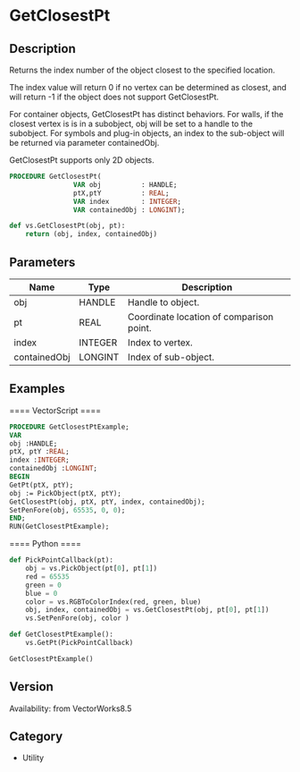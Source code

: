 # GetClosestPt

## Description
Returns the index number of the object closest to the specified location.  

The index value will return 0 if no vertex can be determined as closest, and will return -1 if the object does not support GetClosestPt.

For container objects, GetClosestPt has distinct behaviors. For walls, if the closest vertex is
is in a subobject, obj will be set to a handle to the subobject. For symbols and plug-in objects, an index to the sub-object will be returned via parameter containedObj.

GetClosestPt supports only 2D objects.

```pascal
PROCEDURE GetClosestPt(
				VAR obj          : HANDLE;
				ptX,ptY          : REAL;
				VAR index        : INTEGER;
				VAR containedObj : LONGINT);
```

```python
def vs.GetClosestPt(obj, pt):
    return (obj, index, containedObj)
```

## Parameters
|Name|Type|Description|
|---|---|---|
|obj|HANDLE|Handle to object.|
|pt|REAL|Coordinate location of comparison point.|
|index|INTEGER|Index to vertex.|
|containedObj|LONGINT|Index of sub-object.|

## Examples
==== VectorScript ====
```pascal
PROCEDURE GetClosestPtExample;
VAR
obj :HANDLE; 
ptX, ptY :REAL; 
index :INTEGER; 
containedObj :LONGINT;
BEGIN
GetPt(ptX, ptY);
obj := PickObject(ptX, ptY);
GetClosestPt(obj, ptX, ptY, index, containedObj);
SetPenFore(obj, 65535, 0, 0);
END;
RUN(GetClosestPtExample);
```
==== Python ====
```python
def PickPointCallback(pt):
	obj = vs.PickObject(pt[0], pt[1])	
	red = 65535
	green = 0
	blue = 0
	color = vs.RGBToColorIndex(red, green, blue)
	obj, index, containedObj = vs.GetClosestPt(obj, pt[0], pt[1])
	vs.SetPenFore(obj, color )

def GetClosestPtExample():
	vs.GetPt(PickPointCallback)	

GetClosestPtExample()
```

## Version
Availability: from VectorWorks8.5

## Category
* Utility

